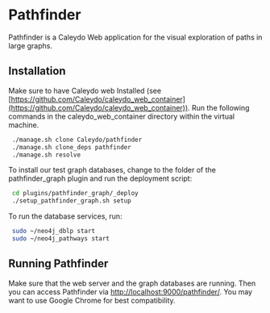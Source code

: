 Pathfinder
==========
Pathfinder is a Caleydo Web application for the visual exploration of paths in large graphs.

## Installation
Make sure to have Caleydo web Installed (see [https://github.com/Caleydo/caleydo_web_container](https://github.com/Caleydo/caleydo_web_container)). Run the following commands in the caleydo_web_container directory within the virtual machine.

~~~bash
 ./manage.sh clone Caleydo/pathfinder
 ./manage.sh clone_deps pathfinder
 ./manage.sh resolve
~~~

To install our test graph databases, change to the folder of the pathfinder_graph plugin and run the deployment script:

~~~bash
 cd plugins/pathfinder_graph/_deploy
 ./setup_pathfinder_graph.sh setup
~~~

To run the database services, run:
~~~bash
 sudo ~/neo4j_dblp start
 sudo ~/neo4j_pathways start
~~~

## Running Pathfinder
Make sure that the web server and the graph databases are running. Then you can access Pathfinder via [http://localhost:9000/pathfinder/](http://localhost:9000/pathfinder/). You may want to use Google Chrome for best compatibility.
